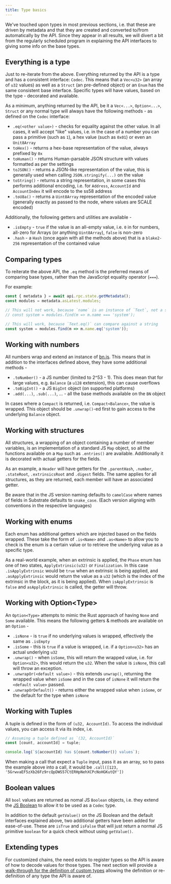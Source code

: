```yaml
---
title: Type basics
---
```


We've touched upon types in most previous sections, i.e. that these are driven by metadata and that they are created and converted to/from automatically by the API. Since they appear in all results, we will divert a bit from the regularly scheduled program in explaining the API interfaces to giving some info on the base types.


## Everything is a type

Just to re-iterate from the above. Everything returned by the API is a type and has a consistent interface: `Codec`. This means that a `Vec<u32>` (an array of `u32` values) as well as a `Struct` (an pre-defined object) or an `Enum` has the same consistent base interface. Specific types will have values, based on the type - decorated and available.

As a minimum, anything returned by the API, be it a `Vec<...>`, `Option<...>`, `Struct` or any normal type will always have the following methods - as defined on the `Codec` interface:

- `.eq(<other value>)` - checks for equality against the other value. In all cases, it will accept "like" values, i.e. in the case of a number you can pass a primitive (such as `1`), a hex value (such as `0x01`) or even an `Unit8Array`
- `toHex()` - returns a hex-base representation of the value, always prefixed by `0x`
- `toHuman()` - returns Human-parsable JSON structure with values formatted as per the settings
- `toJSON()` - returns a JSON-like representation of the value, this is generally used when calling `JSON.stringify(...)` on the value
- `toString()` - returns a string representation, in some cases this performs additional encoding, i.e. for `Address`, `AccountId` and `AccountIndex` it will encode to the ss58 address
- `.toU8a()` - returns a `Uint8Array` representation of the encoded value (generally exactly as passed to the node, where values are SCALE encoded)

Additionally, the following getters and utilities are available -

- `.isEmpty` - `true` if the value is an all-empty value, i.e. `0` in for numbers, all-zero for Arrays (or anything `Uint8Array`), `false` is non-zero
- `.hash` - a `Hash` (once again with all the methods above) that is a `blake2-256` representation of the contained value


## Comparing types

To reiterate the above API, the `.eq` method is the preferred means of comparing base types, rather than the JavaScript equality operator (`===`).

For example:

```js
const { metadata } = await api.rpc.state.getMetadata();
const modules = metadata.asLatest.modules;

// This will not work, because `name` is an instance of `Text`, not a string
// const system = modules.find(m => m.name === 'system');

// This will work, because `Text.eq()` can compare against a string
const system = modules.find(m => m.name.eq('system'));
```


## Working with numbers

All numbers wrap and extend an instance of [bn.js](https://github.com/indutny/bn.js/). This means that in addition to the interfaces defined above, they have some additional methods -

- `.toNumber()` - a JS number (limited to 2^53 - 1). This does mean that for large values, e.g. `Balance` (a `u128` extension), this can cause overflows
- `.toBigInt()` - a JS `BigInt` object (on supported platforms)
- `.add(...)`, `.sub(...)`, ... - all the base methods available on the `BN` object

In cases where a `Compact` is returned, i.e. `Compact<Balance>`, the value is wrapped. This object should be `.unwrap()`-ed first to gain access to the underlying `Balance` object.


## Working with structures

All structures, a wrapping of an object containing a number of member variables, is an implementation of a standard JS `Map` object, so all the functions available on a `Map` such as `.entries()` are available. Additionally it is decorated with actual getters for the fields.

As an example, a `Header` will have getters for the `.parentHash`, `.number`, `.stateRoot`, `.extrinsicsRoot` and `.digest` fields. The same applies for all structures, as they are returned, each member will have an associated getter.

Be aware that in the JS version naming defaults to `camelCase` where names of fields in Substrate defaults to `snake_case`. (Each version aligning with conventions in the respective languages)


## Working with enums

Each enum has additional getters which are injected based on the fields wrapped. These take the form of `.is<Name>` and `.as<Name>` to allow you to check is the enum is a certain value or to retrieve the underlying value as a specific type.

As a real-world example, when an extrinsic is applied, the `Phase` enum has one of two states, `ApplyExtrinsic(u32)` or `Finalization`. In this case `.isApplyExtrinsic` would be `true` when an extrinsic is being applied, and `.asApplyExtrinsic` would return the value as a `u32` (which is the index of the extrinsic in the block, as it is being applied). When `isApplyExtrinsic` is `false` and `asApplyExtrinsic` is called, the getter will throw.


## Working with Option&lt;Type&gt;

An `Option<Type>` attempts to mimic the Rust approach of having `None` and `Some` available. This means the following getters & methods are available on an `Option` -

- `.isNone` - is `true` if no underlying values is wrapped, effectively the same as `.isEmpty`
- `.isSome` - this is `true` if a value is wrapped, i.e. if a `Option<u32>` has an actual underlying `u32`
- `.unwrap()` - when `isSome`, this will return the wrapped value, i.e. for `Option<u32>`, this would return the `u32`. When the value is `isNone`, this call will throw an exception.
- `.unwrapOr(<default value>)` - this extends `unwrap()`, returning the wrapped value when `isSome` and in the case of `isNone` it will return the `<default value>` passed.
- `.unwrapOrDefault()` - returns either the wrapped value when `isSome`, or the default for the type when `isNone`


## Working with Tuples

A tuple is defined in the form of `(u32, AccountId)`. To access the individual values, you can access it via its index, i.e.

```js
// Assuming a tuple defined as `(32, AccountId)`
const [count, accountId] = tuple;

console.log(`${accountId} has ${count.toNumber()} values`);
```

When making a call that expect a `Tuple` input, pass it as an array, so to pass the example above into a call, it would be `.call([123, '5GrwvaEF5zXb26Fz9rcQpDWS57CtERHpNehXCPcNoHGKutQY'])`


## Boolean values

All `bool` values are returned as nomal JS `Boolean` objects, i.e. they extend the [JS Boolean](https://www.w3schools.com/jsref/jsref_obj_boolean.asp) to allow it to be used as a `Codec` type. 

In addition to the default `getValue()` on the JS Boolean and the default interfaces explained above, two additional getters have been added for ease-of-use. These are `isTrue` and `isFalse` that will just return a normal JS primitive `boolean` for a quick check without using `getValue()`.


## Extending types

For customized chains, the need exists to register types so the API is aware of how to decode values for those types. The next section will provide a [walk-through for the definition of custom types](types.extend.md) allowing the definition or re-definition of any type the API is aware of.

